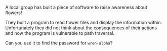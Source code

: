A local group has built a piece of software to raise awareness about flowers! 

They built a program to read flower files and display the information within. 
Unfortunately they did not think about the consequences of their actions and now the program is vulnerable to path traversal.

Can you use it to find the password for `wren-alpha`?
